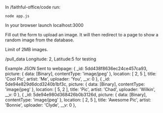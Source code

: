 In /faithful-office/code run:
    
    node app.js

In your browser launch localhost:3000

Fill out the form to upload an image. It will then redirect to a page to show a random image from the database.

Limit of 2MB images.

/pull_data
Longitude: 2, Latitude:5 for testing

Example JSON Sent to webpage:
  {
    _id: 5dd438f8636ec24ce457ca93,
    picture: { data: [Binary], contentType: 'image/jpeg' },
    location: [ 2, 5 ],
    title: 'Cool Pic',
    artist: 'Me',
    uploader: 'You',
    __v: 0
  },
  {
    _id: 5de94e829d6dcd3240b1bf3c,
    picture: { data: [Binary], contentType: 'image/jpeg' },
    location: [ 5, 2 ],
    title: 'Pic',
    artist: 'Chad',
    uploader: 'Wilkin',
    __v: 0
  },
  {
    _id: 5de94e980d368426b0b3126d,
    picture: { data: [Binary], contentType: 'image/jpeg' },
    location: [ 2, 5 ],
    title: 'Awesome Pic',
    artist: 'Bonnie',
    uploader: 'Clyde',
    __v: 0
  },